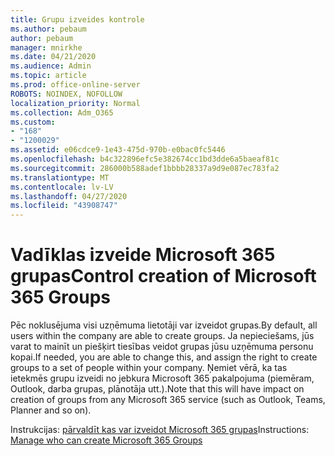 ```yaml
---
title: Grupu izveides kontrole
ms.author: pebaum
author: pebaum
manager: mnirkhe
ms.date: 04/21/2020
ms.audience: Admin
ms.topic: article
ms.prod: office-online-server
ROBOTS: NOINDEX, NOFOLLOW
localization_priority: Normal
ms.collection: Adm_O365
ms.custom:
- "168"
- "1200029"
ms.assetid: e06cdce9-1e43-475d-970b-e0bac0fc5446
ms.openlocfilehash: b4c322896efc5e382674cc1bd3dde6a5baeaf81c
ms.sourcegitcommit: 286000b588adef1bbbb28337a9d9e087ec783fa2
ms.translationtype: MT
ms.contentlocale: lv-LV
ms.lasthandoff: 04/27/2020
ms.locfileid: "43908747"
---
```

# <a name="control-creation-of-microsoft-365-groups"></a><span data-ttu-id="3957d-102">Vadīklas izveide Microsoft 365 grupas</span><span class="sxs-lookup"><span data-stu-id="3957d-102">Control creation of Microsoft 365 Groups</span></span>

<span data-ttu-id="3957d-103">Pēc noklusējuma visi uzņēmuma lietotāji var izveidot grupas.</span><span class="sxs-lookup"><span data-stu-id="3957d-103">By default, all users within the company are able to create groups.</span></span> <span data-ttu-id="3957d-104">Ja nepieciešams, jūs varat to mainīt un piešķirt tiesības veidot grupas jūsu uzņēmuma personu kopai.</span><span class="sxs-lookup"><span data-stu-id="3957d-104">If needed, you are able to change this, and assign the right to create groups to a set of people within your company.</span></span> <span data-ttu-id="3957d-105">Ņemiet vērā, ka tas ietekmēs grupu izveidi no jebkura Microsoft 365 pakalpojuma (piemēram, Outlook, darba grupas, plānotāja utt.).</span><span class="sxs-lookup"><span data-stu-id="3957d-105">Note that this will have impact on creation of groups from any Microsoft 365 service (such as Outlook, Teams, Planner and so on).</span></span>
  
<span data-ttu-id="3957d-106">Instrukcijas: [pārvaldīt kas var izveidot Microsoft 365 grupas](https://docs.microsoft.com/office365/admin/create-groups/manage-creation-of-groups)</span><span class="sxs-lookup"><span data-stu-id="3957d-106">Instructions: [Manage who can create Microsoft 365 Groups](https://docs.microsoft.com/office365/admin/create-groups/manage-creation-of-groups)</span></span>
